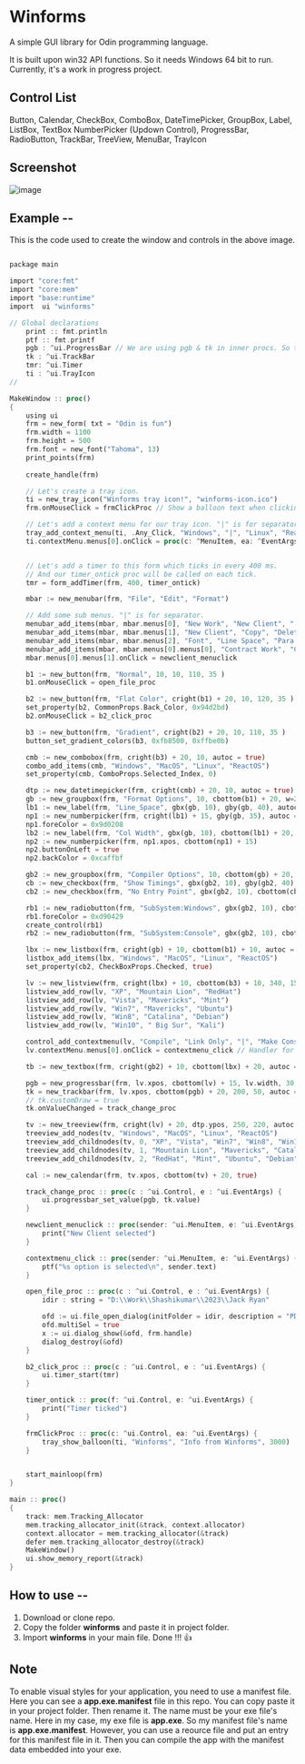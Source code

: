 # Winforms
A simple GUI library for Odin programming language.

It is built upon win32 API functions. So it needs Windows 64 bit to run.
Currently, it's a work in progress project.

## Control List
Button, Calendar, CheckBox, ComboBox, DateTimePicker, GroupBox, Label, ListBox, TextBox
NumberPicker (Updown Control), ProgressBar, RadioButton, TrackBar, TreeView, MenuBar, TrayIcon

## Screenshot

![image](/winforms2311.jpg)



## Example --

This is the code used to create the window and controls in the above image.

```rust

package main

import "core:fmt"
import "core:mem"
import "base:runtime"
import  ui "winforms"

// Global declarations
    print :: fmt.println
    ptf :: fmt.printf
    pgb : ^ui.ProgressBar // We are using pgb & tk in inner procs. So these must be globals.
    tk : ^ui.TrackBar
    tmr: ^ui.Timer
    ti : ^ui.TrayIcon
//

MakeWindow :: proc()
{
    using ui
    frm = new_form( txt = "Odin is fun")
    frm.width = 1100
    frm.height = 500
    frm.font = new_font("Tahoma", 13)
    print_points(frm)
    
    create_handle(frm)

    // Let's create a tray icon.
    ti = new_tray_icon("Winforms tray icon!", "winforms-icon.ico")
    frm.onMouseClick = frmClickProc // Show a balloon text when clicking on form.

    // Let's add a context menu for our tray icon. "|" is for separator.
    tray_add_context_menu(ti, .Any_Click, "Windows", "|", "Linux", "ReactOS")
    ti.contextMenu.menus[0].onClick = proc(c: ^MenuItem, ea: ^EventArgs) {print("Windows menu selected")}


    // Let's add a timer to this form which ticks in every 400 ms.
    // And our timer_ontick proc will be called on each tick.
    tmr = form_addTimer(frm, 400, timer_ontick)

    mbar := new_menubar(frm, "File", "Edit", "Format")

    // Add some sub menus. "|" is for separator.
    menubar_add_items(mbar, mbar.menus[0], "New Work", "New Client", "|", "Exit")
    menubar_add_items(mbar, mbar.menus[1], "New Client", "Copy", "Delete")
    menubar_add_items(mbar, mbar.menus[2], "Font", "Line Space", "Para Spce")
    menubar_add_items(mbar, mbar.menus[0].menus[0], "Contract Work", "Carriage Work", "Transmission Work")
    mbar.menus[0].menus[1].onClick = newclient_menuclick

    b1 := new_button(frm, "Normal", 10, 10, 110, 35 )
    b1.onMouseClick = open_file_proc

    b2 := new_button(frm, "Flat Color", cright(b1) + 20, 10, 120, 35 )
    set_property(b2, CommonProps.Back_Color, 0x94d2bd)
    b2.onMouseClick = b2_click_proc

    b3 := new_button(frm, "Gradient", cright(b2) + 20, 10, 110, 35 )
    button_set_gradient_colors(b3, 0xfb8500, 0xffbe0b)

    cmb := new_combobox(frm, cright(b3) + 20, 10, autoc = true)
    combo_add_items(cmb, "Windows", "MacOS", "Linux", "ReactOS")
    set_property(cmb, ComboProps.Selected_Index, 0)

    dtp := new_datetimepicker(frm, cright(cmb) + 20, 10, autoc = true)
    gb := new_groupbox(frm, "Format Options", 10, cbottom(b1) + 20, w=230, h=110, autoc = true)
    lb1 := new_label(frm, "Line_Space", gbx(gb, 10), gby(gb, 40), autoc = true)
    np1 := new_numberpicker(frm, cright(lb1) + 15, gby(gb, 35), autoc = true, deciPrec = 2, step = 0.25)
    np1.foreColor = 0x9d0208
    lb2 := new_label(frm, "Col Width", gbx(gb, 10), cbottom(lb1) + 20, autoc = true)
    np2 := new_numberpicker(frm, np1.xpos, cbottom(np1) + 15)
    np2.buttonOnLeft = true
    np2.backColor = 0xcaffbf

    gb2 := new_groupbox(frm, "Compiler Options", 10, cbottom(gb) + 20, w = 210, h = 200, autoc = true)
    cb := new_checkbox(frm, "Show Timings", gbx(gb2, 10), gby(gb2, 40), autoc = true)
    cb2 := new_checkbox(frm, "No Entry Point", gbx(gb2, 10), cbottom(cb) + 20, autoc = true)

    rb1 := new_radiobutton(frm, "SubSystem:Windows", gbx(gb2, 10), cbottom(cb2) + 20)
    rb1.foreColor = 0xd90429
    create_control(rb1)
    rb2 := new_radiobutton(frm, "SubSystem:Console", gbx(gb2, 10), cbottom(rb1) + 10)

    lbx := new_listbox(frm, cright(gb) + 10, cbottom(b1) + 10, autoc = true)
    listbox_add_items(lbx, "Windows", "MacOS", "Linux", "ReactOS")
    set_property(cb2, CheckBoxProps.Checked, true)

    lv := new_listview(frm, cright(lbx) + 10, cbottom(b3) + 10, 340, 150, "Windows", "MacOS", "Linux", 100, 120, 100)
    listview_add_row(lv, "XP", "Mountain Lion", "RedHat")
    listview_add_row(lv, "Vista", "Mavericks", "Mint")
    listview_add_row(lv, "Win7", "Mavericks", "Ubuntu")
    listview_add_row(lv, "Win8", "Catalina", "Debian")
    listview_add_row(lv, "Win10", " Big Sur", "Kali")

    control_add_contextmenu(lv, "Compile", "Link Only", "|", "Make Console")
    lv.contextMenu.menus[0].onClick = contextmenu_click // Handler for "Compile" menu

    tb := new_textbox(frm, cright(gb2) + 10, cbottom(lbx) + 20, autoc = true)

    pgb = new_progressbar(frm, lv.xpos, cbottom(lv) + 15, lv.width, 30, autoc = true, perc = true)
    tk = new_trackbar(frm, lv.xpos, cbottom(pgb) + 20, 200, 50, autoc = true)
    // tk.customDraw = true
    tk.onValueChanged = track_change_proc

    tv := new_treeview(frm, cright(lv) + 20, dtp.ypos, 250, 220, autoc = true)
    treeview_add_nodes(tv, "Windows", "MacOS", "Linux", "ReactOS")
    treeview_add_childnodes(tv, 0, "XP", "Vista", "Win7", "Win8", "Win10", "Win11")
    treeview_add_childnodes(tv, 1, "Mountain Lion", "Mavericks", "Catalina", "Big Sur", "Monterey")
    treeview_add_childnodes(tv, 2, "RedHat", "Mint", "Ubuntu", "Debian", "Kali")

    cal := new_calendar(frm, tv.xpos, cbottom(tv) + 20, true)

    track_change_proc :: proc(c : ^ui.Control, e : ^ui.EventArgs) {
        ui.progressbar_set_value(pgb, tk.value)
    }

    newclient_menuclick :: proc(sender: ^ui.MenuItem, e: ^ui.EventArgs) {
        print("New Client selected")
    }

    contextmenu_click :: proc(sender: ^ui.MenuItem, e: ^ui.EventArgs) {
        ptf("%s option is selected\n", sender.text)
    }

    open_file_proc :: proc(c : ^ui.Control, e : ^ui.EventArgs) {
        idir : string = "D:\\Work\\Shashikumar\\2023\\Jack Ryan"

        ofd := ui.file_open_dialog(initFolder = idir, description = "PDF Files", ext = ".pdf")
        ofd.multiSel = true
        x := ui.dialog_show(&ofd, frm.handle)
        dialog_destroy(&ofd)
    }

    b2_click_proc :: proc(c : ^ui.Control, e : ^ui.EventArgs) {
        ui.timer_start(tmr)
    }

    timer_ontick :: proc(f: ^ui.Control, e: ^ui.EventArgs) {
        print("Timer ticked")
    }

    frmClickProc :: proc(c: ^ui.Control, ea: ^ui.EventArgs) {
        tray_show_balloon(ti, "Winforms", "Info from Winforms", 3000)
    }


    start_mainloop(frm)
}

main :: proc()
{
    track: mem.Tracking_Allocator
    mem.tracking_allocator_init(&track, context.allocator)
    context.allocator = mem.tracking_allocator(&track)
    defer mem.tracking_allocator_destroy(&track)
    MakeWindow()
    ui.show_memory_report(&track)
}

```

## How to use --
1. Download or clone repo.
2. Copy the folder **winforms** and paste it in project folder.
3. Import **winforms** in your main file. Done !!! 👍

## Note
To enable visual styles for your application, you need to use a manifest file.
Here you can see a **app.exe.manifest** file in this repo. You can copy paste it in your project folder. Then rename it. The name must be your exe file's name. Here in my case, my exe file is **app.exe**. So my manifest file's name is **app.exe.manifest**. However, you can use a reource file and put an entry for this manifest file in it. Then you can compile the app with the manifest data embedded into your exe.
